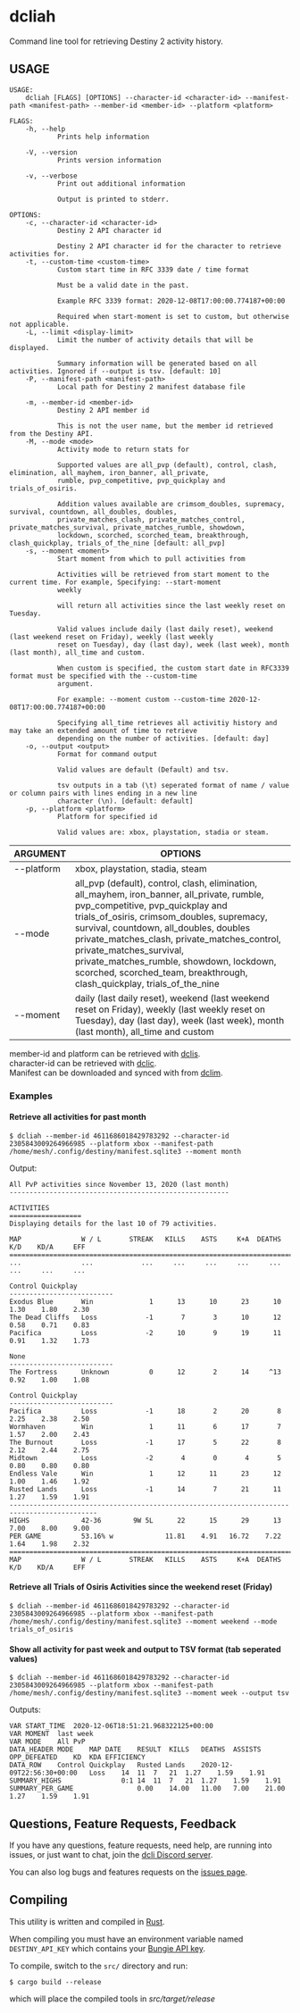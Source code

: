 # dcliah

Command line tool for retrieving Destiny 2 activity history.

## USAGE
```
USAGE:
    dcliah [FLAGS] [OPTIONS] --character-id <character-id> --manifest-path <manifest-path> --member-id <member-id> --platform <platform>

FLAGS:
    -h, --help       
            Prints help information

    -V, --version    
            Prints version information

    -v, --verbose    
            Print out additional information
            
            Output is printed to stderr.

OPTIONS:
    -c, --character-id <character-id>      
            Destiny 2 API character id
            
            Destiny 2 API character id for the character to retrieve activities for.
    -t, --custom-time <custom-time>        
            Custom start time in RFC 3339 date / time format
            
            Must be a valid date in the past.
            
            Example RFC 3339 format: 2020-12-08T17:00:00.774187+00:00
            
            Required when start-moment is set to custom, but otherwise not applicable.
    -L, --limit <display-limit>            
            Limit the number of activity details that will be displayed.
            
            Summary information will be generated based on all activities. Ignored if --output is tsv. [default: 10]
    -P, --manifest-path <manifest-path>    
            Local path for Destiny 2 manifest database file

    -m, --member-id <member-id>            
            Destiny 2 API member id
            
            This is not the user name, but the member id retrieved from the Destiny API.
    -M, --mode <mode>                      
            Activity mode to return stats for
            
            Supported values are all_pvp (default), control, clash, elimination, all_mayhem, iron_banner, all_private,
            rumble, pvp_competitive, pvp_quickplay and trials_of_osiris.
            
            Addition values available are crimsom_doubles, supremacy, survival, countdown, all_doubles, doubles,
            private_matches_clash, private_matches_control, private_matches_survival, private_matches_rumble, showdown,
            lockdown, scorched, scorched_team, breakthrough, clash_quickplay, trials_of_the_nine [default: all_pvp]
    -s, --moment <moment>                  
            Start moment from which to pull activities from
            
            Activities will be retrieved from start moment to the current time. For example, Specifying: --start-moment
            weekly
            
            will return all activities since the last weekly reset on Tuesday.
            
            Valid values include daily (last daily reset), weekend (last weekend reset on Friday), weekly (last weekly
            reset on Tuesday), day (last day), week (last week), month (last month), all_time and custom.
            
            When custom is specified, the custom start date in RFC3339 format must be specified with the --custom-time
            argument.
            
            For example: --moment custom --custom-time 2020-12-08T17:00:00.774187+00:00
            
            Specifying all_time retrieves all activitiy history and may take an extended amount of time to retrieve
            depending on the number of activities. [default: day]
    -o, --output <output>                  
            Format for command output
            
            Valid values are default (Default) and tsv.
            
            tsv outputs in a tab (\t) seperated format of name / value or column pairs with lines ending in a new line
            character (\n). [default: default]
    -p, --platform <platform>              
            Platform for specified id
            
            Valid values are: xbox, playstation, stadia or steam.
```


| ARGUMENT | OPTIONS |
|---|---|
| --platform | xbox, playstation, stadia, steam |
| --mode | all_pvp (default), control, clash, elimination, all_mayhem, iron_banner, all_private, rumble, pvp_competitive, pvp_quickplay and trials_of_osiris, crimsom_doubles, supremacy, survival, countdown, all_doubles, doubles private_matches_clash, private_matches_control, private_matches_survival, private_matches_rumble, showdown, lockdown, scorched, scorched_team, breakthrough, clash_quickplay, trials_of_the_nine |
| --moment | daily (last daily reset), weekend (last weekend reset on Friday), weekly (last weekly reset on Tuesday), day (last day), week (last week), month (last month), all_time and custom |


member-id and platform can be retrieved with [dclis](https://github.com/mikechambers/dcli/tree/main/src/dclis).   
character-id can be retrieved with [dclic](https://github.com/mikechambers/dcli/tree/main/src/dclic).   
Manifest can be downloaded and synced with from [dclim](https://github.com/mikechambers/dcli/tree/main/src/dclim).

### Examples

#### Retrieve all activities for past month

```
$ dcliah --member-id 4611686018429783292 --character-id 2305843009264966985 --platform xbox --manifest-path /home/mesh/.config/destiny/manifest.sqlite3 --moment month
```

Output:

```
All PvP activities since November 13, 2020 (last month)
-------------------------------------------------------

ACTIVITIES
==================
Displaying details for the last 10 of 79 activities.

MAP               W / L       STREAK   KILLS    ASTS     K+A  DEATHS     K/D    KD/A     EFF
============================================================================================
...               ...            ...     ...     ...     ...     ...     ...     ...     ...

Control Quickplay
--------------------------
Exodus Blue       Win              1      13      10      23      10    1.30    1.80    2.30
The Dead Cliffs   Loss            -1       7       3      10      12    0.58    0.71    0.83
Pacifica          Loss            -2      10       9      19      11    0.91    1.32    1.73

None
--------------------------
The Fortress      Unknown          0      12       2      14     ^13    0.92    1.00    1.08

Control Quickplay
--------------------------
Pacifica          Loss            -1      18       2      20       8    2.25    2.38    2.50
Wormhaven         Win              1      11       6      17       7    1.57    2.00    2.43
The Burnout       Loss            -1      17       5      22       8    2.12    2.44    2.75
Midtown           Loss            -2       4       0       4       5    0.80    0.80    0.80
Endless Vale      Win              1      12      11      23      12    1.00    1.46    1.92
Rusted Lands      Loss            -1      14       7      21      11    1.27    1.59    1.91
--------------------------------------------------------------------------------------------
HIGHS             42-36        9W 5L      22      15      29      13    7.00    8.00    9.00
PER GAME          53.16% w             11.81    4.91   16.72    7.22    1.64    1.98    2.32
============================================================================================
MAP               W / L       STREAK   KILLS    ASTS     K+A  DEATHS     K/D    KD/A     EFF
```

#### Retrieve all Trials of Osiris Activities since the weekend reset (Friday)

```
$ dcliah --member-id 4611686018429783292 --character-id 2305843009264966985 --platform xbox --manifest-path /home/mesh/.config/destiny/manifest.sqlite3 --moment weekend --mode trials_of_osiris
```

#### Show all activity for past week and output to TSV format (tab seperated values)

```
$ dcliah --member-id 4611686018429783292 --character-id 2305843009264966985 --platform xbox --manifest-path /home/mesh/.config/destiny/manifest.sqlite3 --moment week --output tsv
```

Outputs:

```
VAR	START_TIME	2020-12-06T18:51:21.968322125+00:00
VAR	MOMENT	last week
VAR	MODE	All PvP
DATA_HEADER	MODE	MAP	DATE	RESULT	KILLS	DEATHS	ASSISTS	OPP_DEFEATED	KD	KDA	EFFICIENCY
DATA_ROW	Control Quickplay	Rusted Lands	2020-12-09T22:56:30+00:00	Loss	14	11	7	21	1.27	1.59	1.91
SUMMARY_HIGHS				0:1	14	11	7	21	1.27	1.59	1.91
SUMMARY_PER_GAME				0.00	14.00	11.00	7.00	21.00	1.27	1.59	1.91
```

## Questions, Feature Requests, Feedback

If you have any questions, feature requests, need help, are running into issues, or just want to chat, join the [dcli Discord server](https://discord.gg/2Y8bV2Mq3p).

You can also log bugs and features requests on the [issues page](https://github.com/mikechambers/dcli/issues).


## Compiling

This utility is written and compiled in [Rust](https://www.rust-lang.org/).

When compiling you must have an environment variable named `DESTINY_API_KEY` which contains your [Bungie API key](https://www.bungie.net/en/Application).

To compile, switch to the `src/` directory and run:

```
$ cargo build --release
```

which will place the compiled tools in *src/target/release*
